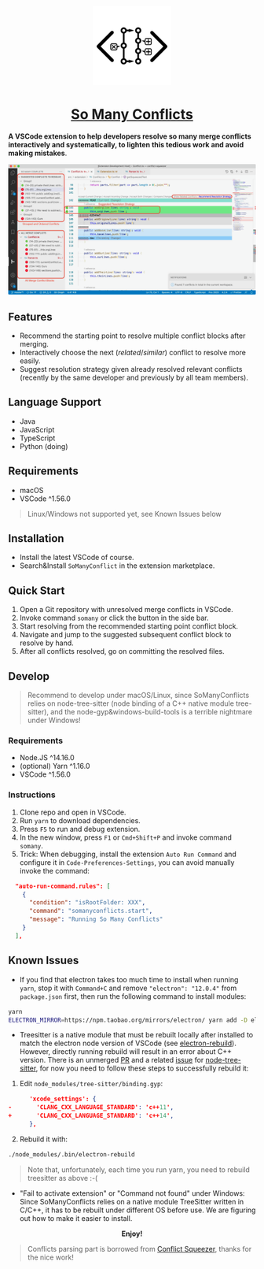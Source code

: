 <div align="center">
  <a href="" target="_blank">
    <img width="160" src="https://github.com/Symbolk/somanyconflicts/blob/main/media/logo.png" alt="logo">
  </a>
  <h1 id="somanyconflicts"><a href="https://github.com/Symbolk/somanyconflicts/" target="repo">So Many Conflicts</a></h1>

</div>

**A VSCode extension to help developers resolve so many merge conflicts interactively and systematically, to lighten this tedious work and avoid making mistakes**.

![screen](/media/screenshot.png?raw=true "screen")


## Features

- Recommend the starting point to resolve multiple conflict blocks after merging.
- Interactively choose the next (*related*/*similar*) conflict to resolve more easily.
- Suggest resolution strategy given already resolved relevant conflicts (recently by the same developer and previously by all team members).

## Language Support

- Java
- JavaScript
- TypeScript
- Python (doing)

## Requirements

- macOS
- VSCode ^1.56.0

> Linux/Windows not supported yet, see Known Issues below

## Installation

- Install the latest VSCode of course.
- Search&Install `SoManyConflict` in the extension marketplace.

## Quick Start

1. Open a Git repository with unresolved merge conflicts in VSCode.
2. Invoke command `somany` or click the button in the side bar.
3. Start resolving from the recommended starting point conflict block.
4. Navigate and jump to the suggested subsequent conflict block to resolve by hand.
5. After all conflicts resolved, go on committing the resolved files.

## Develop

> Recommend to develop under macOS/Linux, since SoManyConflicts relies on node-tree-sitter (node binding of a C++ native module tree-sitter), and the node-gyp&windows-build-tools is a terrible nightmare under Windows!

### Requirements

- Node.JS ^14.16.0
- (optional) Yarn ^1.16.0
- VSCode ^1.56.0

### Instructions

1. Clone repo and open in VSCode.
2. Run `yarn` to download dependencies.
3. Press `F5` to run and debug extension.
4. In the new window, press `F1` or `Cmd+Shift+P` and invoke command `somany`.
5. Trick: When debugging, install the extension `Auto Run Command` and configure it in `Code-Preferences-Settings`, you can avoid manually invoke the command:

```json
  "auto-run-command.rules": [
    {
      "condition": "isRootFolder: XXX",
      "command": "somanyconflicts.start",
      "message": "Running So Many Conflicts"
    }
  ],
```

## Known Issues

- If you find that electron takes too much time to install when running `yarn`, stop it with `Command+C` and remove `"electron": "12.0.4"` from `package.json` first, then run the following command to install modules:
```sh
yarn
ELECTRON_MIRROR=https://npm.taobao.org/mirrors/electron/ yarn add -D electron@12.0.4
```

- Treesitter is a native module that must be rebuilt locally after installed to match the electron node version of VSCode (see [electron-rebuild]). However, directly running rebuild will result in an error about C++ version. There is an unmerged [PR] and a related [issue] for [node-tree-sitter], for now you need to follow these steps to successfully rebuild it:

[electron-rebuild]: https://www.electronjs.org/docs/tutorial/using-native-node-modules
[node-tree-sitter]: https://github.com/tree-sitter/node-tree-sitter/
[PR]: https://github.com/tree-sitter/node-tree-sitter/pull/83
[issue]: https://github.com/tree-sitter/node-tree-sitter/issues/82

1. Edit `node_modules/tree-sitter/binding.gyp`:

```json
      'xcode_settings': {
-       'CLANG_CXX_LANGUAGE_STANDARD': 'c++11',
+       'CLANG_CXX_LANGUAGE_STANDARD': 'c++14',
      },
```

2. Rebuild it with:

```sh
./node_modules/.bin/electron-rebuild
```

> Note that, unfortunately, each time you run yarn, you need to rebuild treesitter as above :-(


- "Fail to activate extension" or "Command not found" under Windows: Since SoManyConflicts relies on a native module TreeSitter written in C/C++, it has to be rebuilt under different OS before use. We are figuring out how to make it easier to install.

<center> <strong>Enjoy!</strong> </center>

> Conflicts parsing part is borrowed from [Conflict Squeezer], thanks for the nice work!

[Conflict Squeezer]: https://github.com/angelo-mollame/conflict-squeezer